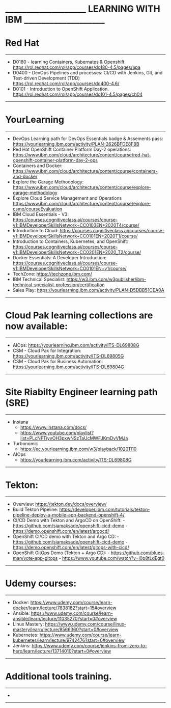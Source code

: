 # ___________________ LEARNING WITH IBM ___________________ 
# Red Hat
___________________________________________________________ 
- D0180 - learning Containers, Kubernates & Openshift https://rol.redhat.com/rol/app/courses/do180-4.5/pages/apa
- D0400 - DevOps Pipelines and processes: CI/CD with Jenkins, Git, and Test-driven Development (TDD) https://rol.redhat.com/rol/app/courses/do400-4.6/
- D0101 - Introduction to OpenShift Application. https://rol.redhat.com/rol/app/courses/do101-4.5/pages/ch04
___________________________________________________________ 
# YourLearning
___________________________________________________________ 
- DevOps Learning path for DevOps Essentials badge & Assements pass: https://yourlearning.ibm.com/activity/PLAN-2626BFDE8F8B
- Red Hat OpenShift Container Platform Day-2 operations: https://www.ibm.com/cloud/architecture/content/course/red-hat-openshift-container-platform-day-2-ops
- Containers and Docker: https://www.ibm.com/cloud/architecture/content/course/containers-and-docker
- Explore the Garage Methodology: https://www.ibm.com/cloud/architecture/content/course/explore-garage-methodology
- Explore Cloud Service Management and Operations https://www.ibm.com/cloud/architecture/content/course/explore-csmo/courseEvaluation
- IBM Cloud Essentials - V3: https://courses.cognitiveclass.ai/courses/course-v1:IBMDeveloperSkillsNetwork+CC0103EN+2020T4/course/
- Introduction to Cloud: https://courses.cognitiveclass.ai/courses/course-v1:IBMDeveloperSkillsNetwork+CC0101EN+2020T1/course/
- Introduction to Containers, Kubernetes, and OpenShift: https://courses.cognitiveclass.ai/courses/course-v1:IBMDeveloperSkillsNetwork+CC0201EN+2020_T2/course/
- Docker Essentials: A Developer Introduction: https://courses.cognitiveclass.ai/courses/course-v1:IBMDeveloperSkillsNetwork+CO0101EN+v1/course/
- TechZone: https://techzone.ibm.com/
- IBM Technical Specialist: https://w3.ibm.com/w3publisher/ibm-technical-specialist-profession/certification
- Sales Play: https://yourlearning.ibm.com/activity/PLAN-D5DBB51CEA0A
___________________________________________________________ 
# Cloud Pak learning collections are now available:
___________________________________________________________ 
- AIOps: https://yourlearning.ibm.com/activity/ITS-DL69808G
- CSM - Cloud Pak for Integration: https://yourlearning.ibm.com/activity/ITS-DL69805G
- CSM - Cloud Pak for Business Automation: https://yourlearning.ibm.com/activity/ITS-DL69804G 
___________________________________________________________ 
# Site Riabilty Engineer learning path (SRE)
___________________________________________________________ 
- Instana 
    - https://www.instana.com/docs/
    - https://www.youtube.com/playlist?list=PLcNFTiyvOH3pxwNSzTaUcMWFJKmDvVMJa
- Turbonomic 
    - https://ec.yourlearning.ibm.com/w3/playback/10201110
- AIOps
    - https://yourlearning.ibm.com/activity/ITS-DL69808G
___________________________________________________________ 
# Tekton:
___________________________________________________________
- Overview: https://tekton.dev/docs/overview/ 
- Build Tekton Pipeline: https://developer.ibm.com/tutorials/tekton-pipeline-deploy-a-mobile-app-backend-openshift-4/
- CI/CD Demo with Tekton and ArgoCD on OpenShift: 
        - https://github.com/siamaksade/openshift-cicd-demo 
        - https://demo.openshift.com/en/latest/argocd/
- OpenShift CI/CD demo with Tekton and Argo CD:
        -  https://github.com/siamaksade/openshift-cicd-demo
        -  https://demo.openshift.com/en/latest/gitops-with-cicd/
- OpenShift GitOps Demo (Tekton + Argo CD):
        -  https://github.com/blues-man/vote-app-gitops
        -  https://www.youtube.com/watch?v=l0p8tLdEgt0 
___________________________________________________________ 
# Udemy courses:
___________________________________________________________ 
- Docker: https://www.udemy.com/course/learn-docker/learn/lecture/7838182?start=15#overview
- Ansible: https://www.udemy.com/course/learn-ansible/learn/lecture/11035270?start=0#overview
- Linux Mastery: https://www.udemy.com/course/linux-mastery/learn/lecture/8566360?start=0#overview
- Kubernetes: https://www.udemy.com/course/learn-kubernetes/learn/lecture/9742476?start=0#overview
- Jenkins: https://www.udemy.com/course/jenkins-from-zero-to-hero/learn/lecture/13714010?start=0#overview
___________________________________________________________ 
# Additional tools training.
___________________________________________________________ 
-  
___________________________________________________________ 
